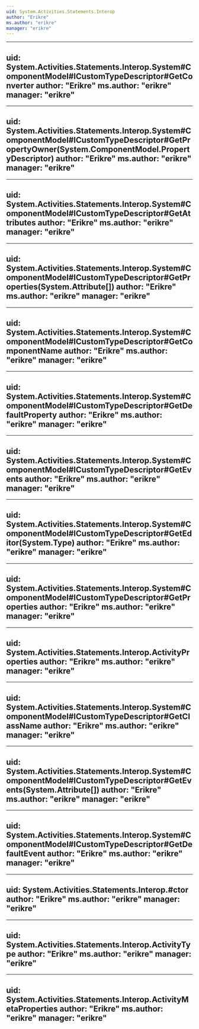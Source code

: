 ```yaml
---
uid: System.Activities.Statements.Interop
author: "Erikre"
ms.author: "erikre"
manager: "erikre"
---
```


---
uid: System.Activities.Statements.Interop.System#ComponentModel#ICustomTypeDescriptor#GetConverter
author: "Erikre"
ms.author: "erikre"
manager: "erikre"
---

---
uid: System.Activities.Statements.Interop.System#ComponentModel#ICustomTypeDescriptor#GetPropertyOwner(System.ComponentModel.PropertyDescriptor)
author: "Erikre"
ms.author: "erikre"
manager: "erikre"
---

---
uid: System.Activities.Statements.Interop.System#ComponentModel#ICustomTypeDescriptor#GetAttributes
author: "Erikre"
ms.author: "erikre"
manager: "erikre"
---

---
uid: System.Activities.Statements.Interop.System#ComponentModel#ICustomTypeDescriptor#GetProperties(System.Attribute[])
author: "Erikre"
ms.author: "erikre"
manager: "erikre"
---

---
uid: System.Activities.Statements.Interop.System#ComponentModel#ICustomTypeDescriptor#GetComponentName
author: "Erikre"
ms.author: "erikre"
manager: "erikre"
---

---
uid: System.Activities.Statements.Interop.System#ComponentModel#ICustomTypeDescriptor#GetDefaultProperty
author: "Erikre"
ms.author: "erikre"
manager: "erikre"
---

---
uid: System.Activities.Statements.Interop.System#ComponentModel#ICustomTypeDescriptor#GetEvents
author: "Erikre"
ms.author: "erikre"
manager: "erikre"
---

---
uid: System.Activities.Statements.Interop.System#ComponentModel#ICustomTypeDescriptor#GetEditor(System.Type)
author: "Erikre"
ms.author: "erikre"
manager: "erikre"
---

---
uid: System.Activities.Statements.Interop.System#ComponentModel#ICustomTypeDescriptor#GetProperties
author: "Erikre"
ms.author: "erikre"
manager: "erikre"
---

---
uid: System.Activities.Statements.Interop.ActivityProperties
author: "Erikre"
ms.author: "erikre"
manager: "erikre"
---

---
uid: System.Activities.Statements.Interop.System#ComponentModel#ICustomTypeDescriptor#GetClassName
author: "Erikre"
ms.author: "erikre"
manager: "erikre"
---

---
uid: System.Activities.Statements.Interop.System#ComponentModel#ICustomTypeDescriptor#GetEvents(System.Attribute[])
author: "Erikre"
ms.author: "erikre"
manager: "erikre"
---

---
uid: System.Activities.Statements.Interop.System#ComponentModel#ICustomTypeDescriptor#GetDefaultEvent
author: "Erikre"
ms.author: "erikre"
manager: "erikre"
---

---
uid: System.Activities.Statements.Interop.#ctor
author: "Erikre"
ms.author: "erikre"
manager: "erikre"
---

---
uid: System.Activities.Statements.Interop.ActivityType
author: "Erikre"
ms.author: "erikre"
manager: "erikre"
---

---
uid: System.Activities.Statements.Interop.ActivityMetaProperties
author: "Erikre"
ms.author: "erikre"
manager: "erikre"
---
